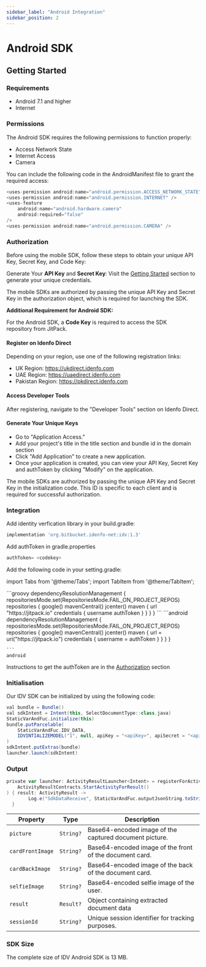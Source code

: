 ```yaml
---
sidebar_label: "Android Integration"
sidebar_position: 2
---
```


# Android SDK

## Getting Started

### Requirements

- Android 7.1 and higher
- Internet 

### Permissions

The Android SDK requires the following permissions to function properly:

- Access Network State
- Internet Access
- Camera

You can include the following code in the AndroidManifest file to grant the required access:

```groovy
<uses-permission android:name="android.permission.ACCESS_NETWORK_STATE" />
<uses-permission android:name="android.permission.INTERNET" />
<uses-feature
    android:name="android.hardware.camera"
    android:required="false" 
/>
<uses-permission android:name="android.permission.CAMERA" />
```

### Authorization

Before using the mobile SDK, follow these steps to obtain your unique API Key, Secret Key, and Code Key:

Generate Your **API Key** and **Secret Key**:
Visit the [Getting Started](../getting-started/generate-api-keys.md) section to generate your unique credentials.

The mobile SDKs are authorized by passing the unique API Key and Secret Key in the authorization object, which is required for launching the SDK.

**Additional Requirement for Android SDK:**

For the Android SDK, a **Code Key** is required to access the SDK repository from JitPack.

#### Register on Idenfo Direct
Depending on your region, use one of the following registration links:

- UK Region: https://ukdirect.idenfo.com
- UAE Region: https://uaedirect.idenfo.com
- Pakistan Region: https://pkdirect.idenfo.com

#### Access Developer Tools
After registering, navigate to the "Developer Tools" section on Idenfo Direct.

#### Generate Your Unique Keys

- Go to "Application Access."
- Add your project's title in the title section and bundle id in the domain section
- Click "Add Application" to create a new application.
- Once your application is created, you can view your API Key, Secret Key and authToken by clicking "Modify" on the application.



The mobile SDKs are authorized by passing the unique API Key and Secret Key in the initialization code. This ID is specific to each client and is required for successful authorization.

### Integration

Add identity verfication library in your build.gradle:

```groovy
implementation 'org.bitbucket.idenfo-net:idv:1.3'
```

Add authToken in gradle.properties

```groovy
authToken= <codekey>
```

Add the following code in your setting.gradle:

import Tabs from '@theme/Tabs';
import TabItem from '@theme/TabItem';

<Tabs>
  <TabItem value="gdpr" label="Groovy">
    ```groovy
    dependencyResolutionManagement {
        repositoriesMode.set(RepositoriesMode.FAIL_ON_PROJECT_REPOS)
        repositories {
            google()
            mavenCentral()
            jcenter()
            maven {
                url "https://jitpack.io"
                credentials { username authToken }
            }
        }
    }
    ```
  </TabItem>
  <TabItem value="kotlin" label="Kotlin">
    ```android
    dependencyResolutionManagement {
        repositoriesMode.set(RepositoriesMode.FAIL_ON_PROJECT_REPOS)
        repositories {
            google()
            mavenCentral()
            jcenter()
            maven {
                url = uri("https://jitpack.io")
                credentials {
                    username = authToken
                }
            }
        }
    }

    ```
    android
  </TabItem>
</Tabs>



Instructions to get the authToken are in the [Authorization](./android#authorization) section

<!-- For detailed information on how to use this parameter, please refer to the documentation [here](../parameters/presets#presets). -->

<!-- ### Configuration
The mobile SDK can be configured on the basis of parameters provided in the launchIDV function. The details of parameters can be found [here](../parameters/presets#presets). -->

### Initialisation

Our IDV SDK can be initialized by using the following code:

```groovy
val bundle = Bundle()
val sdkIntent = Intent(this, SelectDocumentType::class.java)
StaticVarAndFuc.initialize(this)
bundle.putParcelable(
    StaticVarAndFuc.IDV_DATA,
    IDVINTIALIZEMODEL("1", null, apiKey = "<apiKey>", apiSecret = "<apiSecret>")
)
sdkIntent.putExtras(bundle)
launcher.launch(sdkIntent)

```

### Output

```groovy
private var launcher: ActivityResultLauncher<Intent> = registerForActivityResult<Intent, ActivityResult>(
    ActivityResultContracts.StartActivityForResult()
) { result: ActivityResult ->
        Log.e("SdkDataReceive", StaticVarAndFuc.outputJsonString.toString())
  }
```

| **Property**    | **Type**   | **Description**                                                                 |
| --------------- | ---------- | ------------------------------------------------------------------------------- |     
| `picture`       | `String?`  | Base64-encoded image of the captured document picture.                           |
| `cardFrontImage`| `String?`  | Base64-encoded image of the front of the document card.                          |
| `cardBackImage` | `String?`  | Base64-encoded image of the back of the document card.                           |
| `selfieImage`   | `String?`  | Base64-encoded selfie image of the user.                                         |
| `result`        | `Result?`  | Object containing extracted document data            |
| `sessionId`     | `String?`  | Unique session identifier for tracking purposes.                                 |


### SDK Size

The complete size of IDV Android SDK is 13 MB.
